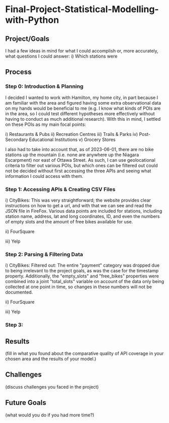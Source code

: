 # Final-Project-Statistical-Modelling-with-Python

## Project/Goals
I had a few ideas in mind for what I could accomplish or, more accurately, what questions I could answer:
i) Which stations were 

## Process
### Step 0: Introduction & Planning
I decided I wanted to work with Hamilton, my home city, in part because I am familiar with the area and figured having some extra observational data on my hands would be beneficial to me (e.g. I know what kinds of POIs are in the area, so I could test different hypotheses more effectively without having to conduct as much additional research). With this in mind, I settled on these POIs as my main focal points:

i) Restaurants & Pubs
ii) Recreation Centres
iii) Trails & Parks
iv) Post-Secondary Educational Institutions
v) Grocery Stores

I also had to take into account that, as of 2023-06-01, there are no bike stations up the mountain (i.e. none are anywhere up the Niagara Escarpment) nor east of Ottawa Street. As such, I can use geolocational criteria to filter out various POIs, but which ones can be filtered out could not be decided without first accessing the three APIs and seeing what information I could access with them.

### Step 1: Accessing APIs & Creating CSV Files
i) CityBikes:
This was very straightforward; the website provides clear instructions on how to get a url, and with that we can see and read the JSON file in FireFox. Various data points are included for stations, including station name, address, lat and long coordinates, ID, and even the numbers of empty slots and the amount of free bikes available for use. 

ii) FourSquare


iii) Yelp


### Step 2: Parsing & Filtering Data
i) CityBikes:
Filtered out: The entire "payment" category was dropped due to being irrelevant to the project goals, as was the case for the timestamp property. Additionally, the "empty_slots" and "free_bikes" properties were combined into a joint "total_slots" variable on account of the data only being collected at one point in time, so changes in these numbers will not be documented.

ii) FourSquare


iii) Yelp

### Step 3:


## Results
(fill in what you found about the comparative quality of API coverage in your chosen area and the results of your model.)

## Challenges 
(discuss challenges you faced in the project)

## Future Goals
(what would you do if you had more time?)
